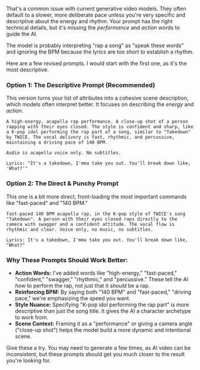 That's a common issue with current generative video models. They often default to a slower, more deliberate pace unless you're very specific and descriptive about the energy and rhythm. Your prompt has the right technical details, but it's missing the *performance* and *action* words to guide the AI.

The model is probably interpreting "rap a song" as "speak these words" and ignoring the BPM because the lyrics are too short to establish a rhythm.

Here are a few revised prompts. I would start with the first one, as it's the most descriptive.

### Option 1: The Descriptive Prompt (Recommended)

This version turns your list of attributes into a cohesive scene description, which models often interpret better. It focuses on describing the *energy* and *action*.

```
A high-energy, acapella rap performance. A close-up shot of a person rapping with their eyes closed. The style is confident and sharp, like a K-pop idol performing the rap part of a song, similar to "Takedown" by TWICE. The vocal delivery is fast, rhythmic, and percussive, maintaining a driving pace of 140 BPM.

Audio is acapella voice only. No subtitles.

Lyrics: "It's a takedown, I'mma take you out. You'll break down like, 'What?'"
```

### Option 2: The Direct & Punchy Prompt

This one is a bit more direct, front-loading the most important commands like "fast-paced" and "140 BPM."

```
fast-paced 140 BPM acapella rap, in the K-pop style of TWICE's song "Takedown". A person with their eyes closed raps directly to the camera with swagger and a confident attitude. The vocal flow is rhythmic and clear. Voice only, no music, no subtitles.

Lyrics: It's a takedown, I'mma take you out. You'll break down like, "What?"
```

### Why These Prompts Should Work Better:

  * **Action Words:** I've added words like "high-energy," "fast-paced," "confident," "swagger," "rhythmic," and "percussive." These tell the AI *how* to perform the rap, not just that it *should* be a rap.
  * **Reinforcing BPM:** By saying both "140 BPM" and "fast-paced," "driving pace," we're emphasizing the speed you want.
  * **Style Nuance:** Specifying "K-pop idol performing the rap part" is more descriptive than just the song title. It gives the AI a character archetype to work from.
  * **Scene Context:** Framing it as a "performance" or giving a camera angle ("close-up shot") helps the model build a more dynamic and intentional scene.

Give these a try. You may need to generate a few times, as AI video can be inconsistent, but these prompts should get you much closer to the result you're looking for.